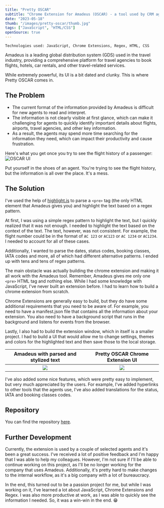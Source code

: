 ```yaml
---
title: "Pretty OSCAR"
subtitle: "Chrome Extension for Amadeus (OSCAR) - a tool used by CRM agents to book flights, see flight history, etc."
date: "2023-05-18"
thumb: "/images/pretty-oscar/thumb.jpg"
tags: ["JavaScript", "HTML/CSS"]
openSource: true
---
```


```
Technologies used: JavaScript, Chrome Extensions, Regex, HTML, CSS
```

Amadeus is a leading global distribution system (GDS) used in the travel industry, providing a comprehensive platform for travel agencies to book flights, hotels, car rentals, and other travel-related services.

While extremely powerful, its UI is a bit dated and clunky. This is where Pretty OSCAR comes in.

## The Problem

* The current format of the information provided by Amadeus is difficult for new agents to read and interpret.
* The information is not clearly visible at first glance, which can make it challenging for agents to quickly identify important details about flights, airports, travel agencies, and other key information.
* As a result, the agents may spend more time searching for the information they need, which can impact their productivity and cause frustration. ​

Here's what you get once you try to see the flight history of a passenger:
![OSCAR UI](/images/pretty-oscar/oscar.jpg)

Put yourself in the shoes of an agent. You're trying to see the flight history, but the information is all over the place. It's a mess.

## The Solution

I've used the help of [highlight.js](https://highlightjs.org/) to parse a `<pre>` tag (the only HTML element that Amadeus gives you) and highlight the text based on a regex pattern.

At first, I was using a simple regex pattern to highlight the text, but I quickly realized that it was not enough. I needed to highlight the text based on the context of the text. The text, however, was not consistent. For example, the flight number could be in the format of `AC 123` or `AC123` or `AC 1234` or `AC1234`. I needed to account for all of these cases.

Additionally, I wanted to parse the dates, status codes, booking classes, IATA codes and more, all of which had different alternative patterns. I ended up with tens and tens of regex patterns.

The main obstacle was actually building the chrome extension and making it all work with the Amadeus tool. Remember, Amadeus gives me only one `<pre>` HTML tag and nothing else. While I had some knowledge with JavaScript, I've never built an extension before. I had to learn how to build a chrome extension from scratch.

Chrome Extensions are generally easy to build, but they do have some additional requirements that you need to be aware of. For example, you need to have a manifest.json file that contains all the information about your extension. You also need to have a background script that runs in the background and listens for events from the browser.

Lastly, I also had to build the extension window, which in itself is a smaller project. I had to build a UI that would allow me to change settings, themes and colors for the highlighted text and then save those to the local storage.


Amadeus with parsed and stylized text | Pretty OSCAR Chrome Extension UI
:------------------------------------------:|:-------------------------:
![](/images/pretty-oscar/pretty-oscar.jpg) | ![](/images/pretty-oscar/ext.jpg)

I've also added some nice features, which were pretty easy to implement, but very much appreciated by the users. For example, I've added hyperlinks to other tools that the agents use, I've also added translations for the status, IATA and booking classes codes.

## Repository

You can find the repository [here](https://github.com/hristokoev/pretty-oscar).

## Further Development

Currently, the extension is used by a couple of selected agents and it's been a great success. I've received a lot of positive feedback and I'm happy that I was able to help my colleagues. However, I'm not sure if I'll be able to continue working on this project, as I'll be no longer working for the company that uses Amadeus. Additionally, it's pretty hard to make changes to the internal workflow, as it's a big company with a lot of bureaucracy. 

In the end, this turned out to be a passion project for me, but while I was working on it, I've learned a lot about JavaScript, Chrome Extensions and Regex. I was also more productive at work, as I was able to quickly see the information I needed. So, it was a win-win in the end. 😁